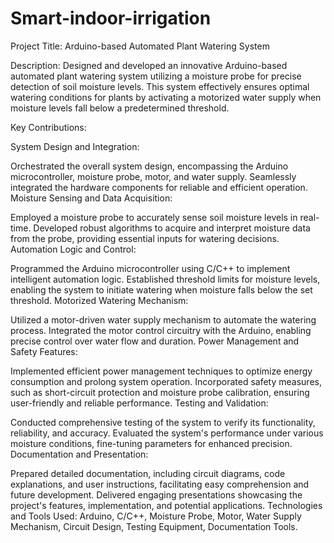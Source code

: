 # Smart-indoor-irrigation

Project Title: Arduino-based Automated Plant Watering System

Description:
Designed and developed an innovative Arduino-based automated plant watering system utilizing a moisture probe for precise detection of soil moisture levels. This system effectively ensures optimal watering conditions for plants by activating a motorized water supply when moisture levels fall below a predetermined threshold.

Key Contributions:

System Design and Integration:

Orchestrated the overall system design, encompassing the Arduino microcontroller, moisture probe, motor, and water supply.
Seamlessly integrated the hardware components for reliable and efficient operation.
Moisture Sensing and Data Acquisition:

Employed a moisture probe to accurately sense soil moisture levels in real-time.
Developed robust algorithms to acquire and interpret moisture data from the probe, providing essential inputs for watering decisions.
Automation Logic and Control:

Programmed the Arduino microcontroller using C/C++ to implement intelligent automation logic.
Established threshold limits for moisture levels, enabling the system to initiate watering when moisture falls below the set threshold.
Motorized Watering Mechanism:

Utilized a motor-driven water supply mechanism to automate the watering process.
Integrated the motor control circuitry with the Arduino, enabling precise control over water flow and duration.
Power Management and Safety Features:

Implemented efficient power management techniques to optimize energy consumption and prolong system operation.
Incorporated safety measures, such as short-circuit protection and moisture probe calibration, ensuring user-friendly and reliable performance.
Testing and Validation:

Conducted comprehensive testing of the system to verify its functionality, reliability, and accuracy.
Evaluated the system's performance under various moisture conditions, fine-tuning parameters for enhanced precision.
Documentation and Presentation:

Prepared detailed documentation, including circuit diagrams, code explanations, and user instructions, facilitating easy comprehension and future development.
Delivered engaging presentations showcasing the project's features, implementation, and potential applications.
Technologies and Tools Used:
Arduino, C/C++, Moisture Probe, Motor, Water Supply Mechanism, Circuit Design, Testing Equipment, Documentation Tools.
